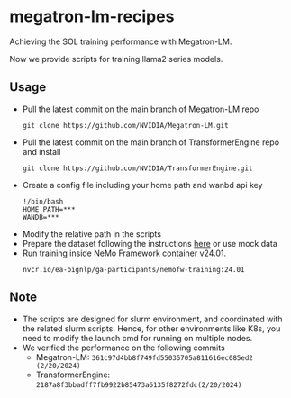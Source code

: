 # megatron-lm-recipes
Achieving the SOL training performance with Megatron-LM.

Now we provide scripts for training llama2 series models.
## Usage
* Pull the latest commit on the main branch of Megatron-LM repo
  ```
  git clone https://github.com/NVIDIA/Megatron-LM.git
  ```
* Pull the latest commit on the main branch of TransformerEngine repo and install
  ```
  git clone https://github.com/NVIDIA/TransformerEngine.git
  ```
* Create a config file including your home path and wanbd api key
  ```
  !/bin/bash
  HOME_PATH=***
  WANDB=***
  ```
* Modify the relative path in the scripts
* Prepare the dataset following the instructions [here](https://github.com/NVIDIA/Megatron-LM/tree/main/megatron?tab=readme-ov-file#data-preprocessing) or use mock data
* Run training inside NeMo Framework container v24.01.
  ```
  nvcr.io/ea-bignlp/ga-participants/nemofw-training:24.01
  ```

## Note
* The scripts are designed for slurm environment, and coordinated with the related slurm scripts. Hence, for other environments like K8s, you need to modify the launch cmd for running on multiple nodes.
* We verified the performance on the following commits
  * Megatron-LM: ```361c97d4bb8f749fd55035705a811616ec085ed2 (2/20/2024)```
  * TransformerEngine: ```2187a8f3bbadff7fb9922b85473a6135f8272fdc(2/20/2024)```
